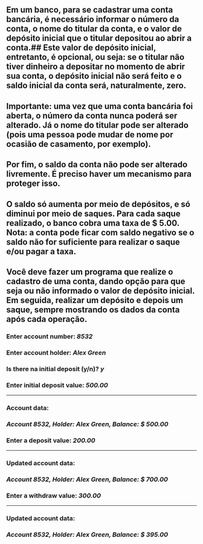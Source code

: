 ## Em um banco, para se cadastrar uma conta bancária, é necessário informar o número da conta, o nome do titular da conta, e o valor de depósito inicial que o titular depositou ao abrir a conta.## Este valor de depósito inicial, entretanto, é opcional, ou seja: se o titular não tiver dinheiro a depositar no momento de abrir sua conta, o depósito inicial não será feito e o saldo inicial da conta será, naturalmente, zero.
## Importante: uma vez que uma conta bancária foi aberta, o número da conta nunca poderá ser alterado. Já o nome do titular pode ser alterado (pois uma pessoa pode mudar de nome por ocasião de casamento, por exemplo). 
## Por fim, o saldo da conta não pode ser alterado livremente. É preciso haver um mecanismo para proteger isso. 
## O saldo só aumenta por meio de depósitos, e só diminui por meio de saques. Para cada saque realizado, o banco cobra uma taxa de $ 5.00. Nota: a conta pode ficar com saldo negativo se o saldo não for suficiente para realizar o saque e/ou pagar a taxa.
## Você deve fazer um programa que realize o cadastro de uma conta, dando opção para que seja ou não informado o valor de depósito inicial. Em seguida, realizar um depósito e depois um saque, sempre mostrando os dados da conta após cada operação. 

 ### Enter account number: *__8532__*
 ### Enter account holder: *__Alex Green__*
 ### Is there na initial deposit (y/n)? *__y__*
 ### Enter initial deposit value: *__500.00__*
 ----
 ### Account data:
 ### *__Account 8532, Holder: Alex Green, Balance: $ 500.00__*
 ### Enter a deposit value: *__200.00__*
 ---
 ### Updated account data:
 ### *__Account 8532, Holder: Alex Green, Balance: $ 700.00__*
 ### Enter a withdraw value: *__300.00__*
 ---
 ### Updated account data:
 ### *__Account 8532, Holder: Alex Green, Balance: $ 395.00__*